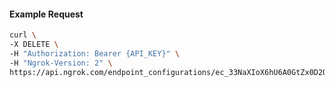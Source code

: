 <!-- Code generated for API Clients. DO NOT EDIT. -->

#### Example Request

```bash
curl \
-X DELETE \
-H "Authorization: Bearer {API_KEY}" \
-H "Ngrok-Version: 2" \
https://api.ngrok.com/endpoint_configurations/ec_33NaXIoX6hU6A0GtZx0D2QMoP1k/ip_policy
```
